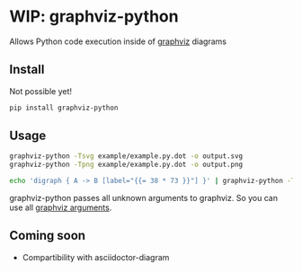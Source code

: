 # WIP: graphviz-python
Allows Python code execution inside of [graphviz](https://graphviz.org/) diagrams

## Install
Not possible yet!
```bash
pip install graphviz-python
```

## Usage
```bash
graphviz-python -Tsvg example/example.py.dot -o output.svg
graphviz-python -Tpng example/example.py.dot -o output.png
```
```bash
echo 'digraph { A -> B [label="{{= 38 * 73 }}"] }' | graphviz-python -Tsvg > output.svg
```

graphviz-python passes all unknown arguments to graphviz. So you can use all [graphviz arguments](https://graphviz.org/doc/info/command.html).

## Coming soon
- Compartibility with asciidoctor-diagram